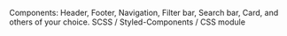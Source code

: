 Components: Header, Footer, Navigation, Filter bar, Search bar, Card, and others of your choice.
SCSS / Styled-Components / CSS module